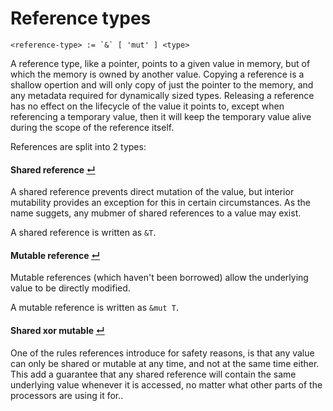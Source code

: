 # Reference types
```
<reference-type> := `&` [ 'mut' ] <type>
```

A reference type, like a pointer, points to a given value in memory, but of which the memory is owned by another value.
Copying a reference is a shallow opertion and will only copy of just the pointer to the memory, and any metadata required for dynamically sized types.
Releasing a reference has no effect on the lifecycle of the value it points to, except when referencing a temporary value, then it will keep the temporary value alive during the scope of the reference itself.

References are split into 2 types:

#### Shared reference [↵](#reference-types)

A shared reference prevents direct mutation of the value, but interior mutability provides an exception for this in certain circumstances.
As the name suggets, any mubmer of shared references to a value may exist.

A shared reference is written as `&T`.

#### Mutable reference [↵](#reference-types)

Mutable references (which haven't been borrowed) allow the underlying value to be directly modified.

A mutable reference is written as `&mut T`.

#### Shared xor mutable [↵](#reference-types)

One of the rules references introduce for safety reasons, is that any value can only be shared or mutable at any time, and not at the same time either.
This add a guarantee that any shared reference will contain the same underlying value whenever it is accessed, no matter what other parts of the processors are using it for..
